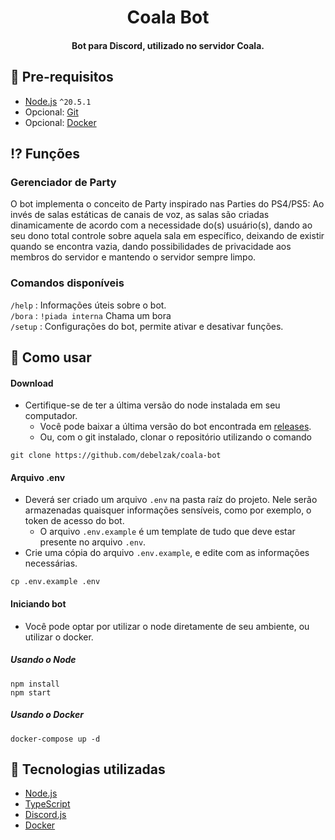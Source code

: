 <h1 align="center"> Coala Bot </h1>
<h4 align="center"> Bot para Discord, utilizado no servidor Coala. </h1>

## 🚧 Pre-requisitos

- [Node.js](https://nodejs.org/) `^20.5.1`
- Opcional: [Git](https://git-scm.com/)
- Opcional: [Docker](https://www.docker.com/)

## ⁉️ Funções

### Gerenciador de Party
O bot implementa o conceito de Party inspirado nas Parties do PS4/PS5: Ao invés de salas estáticas de canais de voz, as salas são criadas dinamicamente de acordo com a necessidade do(s) usuário(s), dando ao seu dono total controle sobre aquela sala em específico, deixando de existir quando se encontra vazia, dando possibilidades de privacidade aos membros do servidor e mantendo o servidor sempre limpo.

### Comandos disponíveis
`/help` : Informações úteis sobre o bot.</br>
`/bora` : `!piada interna` Chama um bora</br>
`/setup` : Configurações do bot, permite ativar e desativar funções.</br>

## 📝 Como usar

#### Download
- Certifique-se de ter a última versão do node instalada em seu computador. 
  - Você pode baixar a última versão do bot encontrada em [releases](https://github.com/debelzak/coala-bot/releases).
  - Ou, com o git instalado, clonar o repositório utilizando o comando
```shell
git clone https://github.com/debelzak/coala-bot
```

#### Arquivo .env
- Deverá ser criado um arquivo `.env` na pasta raíz do projeto. Nele serão armazenadas quaisquer informações sensíveis, como por exemplo, o token de acesso do bot.
  - O arquivo `.env.example` é um template de tudo que deve estar presente no arquivo `.env`.
- Crie uma cópia do arquivo `.env.example`, e edite com as informações necessárias.
```shell
cp .env.example .env
```

#### Iniciando bot
- Você pode optar por utilizar o node diretamente de seu ambiente, ou utilizar o docker.

##### Usando o Node
```shell
npm install
npm start
```

##### Usando o Docker
```shell
docker-compose up -d
```

## 🌟 Tecnologias utilizadas
- [Node.js](https://nodejs.org/)
- [TypeScript](https://www.typescriptlang.org/)
- [Discord.js](https://discord.js.org/)
- [Docker](https://www.docker.com/)